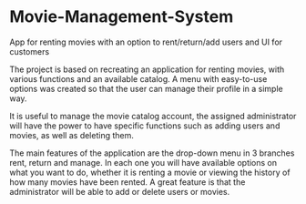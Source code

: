 # Movie-Management-System
App for renting movies with an option to rent/return/add users and UI for customers


The project is based on recreating an application for renting movies, with various functions and an available catalog. A menu with easy-to-use options was created so that the user can manage their profile in a simple way.

It is useful to manage the movie catalog account, the assigned administrator will have the power to have specific functions such as adding users and movies, as well as deleting them.

The main features of the application are the drop-down menu in 3 branches rent, return and manage. In each one you will have available options on what you want to do, whether it is renting a movie or viewing the history of how many movies have been rented. A great feature is that the administrator will be able to add or delete users or movies.
